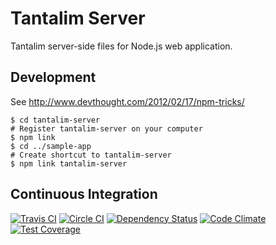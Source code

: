 # Tantalim Server

Tantalim server-side files for Node.js web application.

## Development

See http://www.devthought.com/2012/02/17/npm-tricks/
```
$ cd tantalim-server
# Register tantalim-server on your computer
$ npm link
$ cd ../sample-app
# Create shortcut to tantalim-server
$ npm link tantalim-server
```

## Continuous Integration

[![Travis CI](https://travis-ci.org/tantalim/tantalim-server.svg)](https://travis-ci.org/tantalim/tantalim-server)
[![Circle CI](https://circleci.com/gh/tantalim/tantalim-server.svg?style=svg)](https://circleci.com/gh/tantalim/tantalim-server)
[![Dependency Status](https://david-dm.org/tantalim/tantalim-server.svg)](https://david-dm.org/tantalim/tantalim-server)
[![Code Climate](https://codeclimate.com/github/tantalim/tantalim-server/badges/gpa.svg)](https://codeclimate.com/github/tantalim/tantalim-server)
[![Test Coverage](https://codeclimate.com/github/tantalim/tantalim-server/badges/coverage.svg)](https://codeclimate.com/github/tantalim/tantalim-server)
